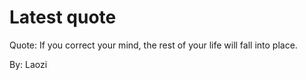 # Latest quote 

Quote: If you correct your mind, the rest of your life will fall into place. 

By: Laozi